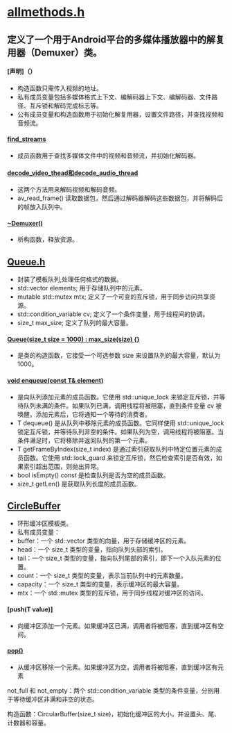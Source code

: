 # [allmethods.h]()
## 定义了一个用于Android平台的多媒体播放器中的解复用器（Demuxer）类。
#### [声明]（）
- 构造函数只需传入视频的地址。
- 私有成员变量包括多媒体格式上下文、编解码器上下文、编解码器、文件路径、互斥锁和解码完成标志等。
- 公有成员变量和构造函数用于初始化解复用器，设置文件路径，并查找视频和音频流。
#### [find_streams]()
- 成员函数用于查找多媒体文件中的视频和音频流，并初始化解码器。
#### [decode_video_thead和decode_audio_thread]()
- 这两个方法用来解码视频和解码音频。
- av_read_frame() 读取数据包，然后通过解码器解码这些数据包，并将解码后的帧放入队列中。
#### [~Demuxer()]()
- 析构函数，释放资源。
## [Queue.h]()
- 封装了模板队列,处理任何格式的数据。
- std::vector<T> elements; 用于存储队列中的元素。
- mutable std::mutex mtx; 定义了一个可变的互斥锁，用于同步访问共享资源。
- std::condition_variable cv; 定义了一个条件变量，用于线程间的协调。
- size_t max_size; 定义了队列的最大容量。
#### [Queue(size_t size = 1000) : max_size(size) {}]()
- 是类的构造函数，它接受一个可选参数 size 来设置队列的最大容量，默认为1000。
#### [void enqueue(const T& element)]()
- 是向队列添加元素的成员函数。它使用 std::unique_lock 来锁定互斥锁，并等待队列未满的条件。如果队列已满，调用线程将被阻塞，直到条件变量 cv 被唤醒。添加元素后，它将通知一个等待的消费者。
- T dequeue() 是从队列中移除元素的成员函数。它同样使用 std::unique_lock 锁定互斥锁，并等待队列非空的条件。如果队列为空，调用线程将被阻塞。当条件满足时，它将移除并返回队列的第一个元素。
- T getFrameByIndex(size_t index) 是通过索引获取队列中特定位置元素的成员函数。它使用 std::lock_guard 来锁定互斥锁，然后检查索引是否有效，如果索引超出范围，则抛出异常。
- bool isEmpty() const 是检查队列是否为空的成员函数。
- size_t getLen() 是获取队列长度的成员函数。
## [CircleBuffer]()
- 环形缓冲区模板类。
- 私有成员变量：
- buffer：一个 std::vector<T> 类型的向量，用于存储缓冲区的元素。
- head：一个 size_t 类型的变量，指向队列头部的索引。
- tail：一个 size_t 类型的变量，指向队列尾部的索引，即下一个入队元素的位置。
- count：一个 size_t 类型的变量，表示当前队列中的元素数量。
- capacity：一个 size_t 类型的变量，表示缓冲区的最大容量。
- mtx：一个 std::mutex 类型的互斥锁，用于同步线程对缓冲区的访问。
#### [push(T value)]
- 向缓冲区添加一个元素。如果缓冲区已满，调用者将被阻塞，直到缓冲区有空间。
#### [pop()]()
- 从缓冲区移除一个元素。如果缓冲区为空，调用者将被阻塞，直到缓冲区有元素

not_full 和 not_empty：两个 std::condition_variable 类型的条件变量，分别用于等待缓冲区非满和非空的状态。


构造函数：CircularBuffer(size_t size)，初始化缓冲区的大小，并设置头、尾、计数器和容量。

